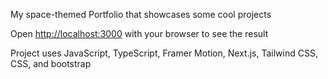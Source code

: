 My space-themed Portfolio that showcases some cool projects

Open [http://localhost:3000](http://localhost:3000) with your browser to see the result

Project uses JavaScript, TypeScript, Framer Motion, Next.js, Tailwind CSS, CSS, and bootstrap
